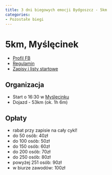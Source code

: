 ```yaml
---
title: 3 dni biegowych emocji Bydgoszcz - 5km
categories:
- Pozostałe biegi
---
```


# 5km, Myślęcinek
* [Profil FB](https://www.facebook.com/polmaratonbydgoski)
* [Regulamin](https://s3-eu-west-1.amazonaws.com/sm-fotos.sportmaniacs.com/back/670b6914-d598-4f7e-8e0d-4542ac1f2cf6-P%C3%B3%C5%82maraton%20Bydgoski%202025%20Regulamin.pdf)
* [Zapisy i listy startowe](https://sportmaniacs.com/pl/services/inscription/pmaraton-bydgoski---festiwal-biegw)

## Organizacja

* Start o 16:30 w [Myślęcinku](https://maps.app.goo.gl/z8UEuAxESkaPUwK87)
* Dojazd - 53km (ok. 1h 6m)

## Opłaty

* rabat przy zapisie na cały cykl!
* do 50 osób: 40zł
* do 100 osób: 50zł
* do 150 osób: 60zł
* do 200 osób: 70zł
* do 250 osób: 80zł
* powyżej 251 osób: 90zł
* w biurze zawodów: 100zł
